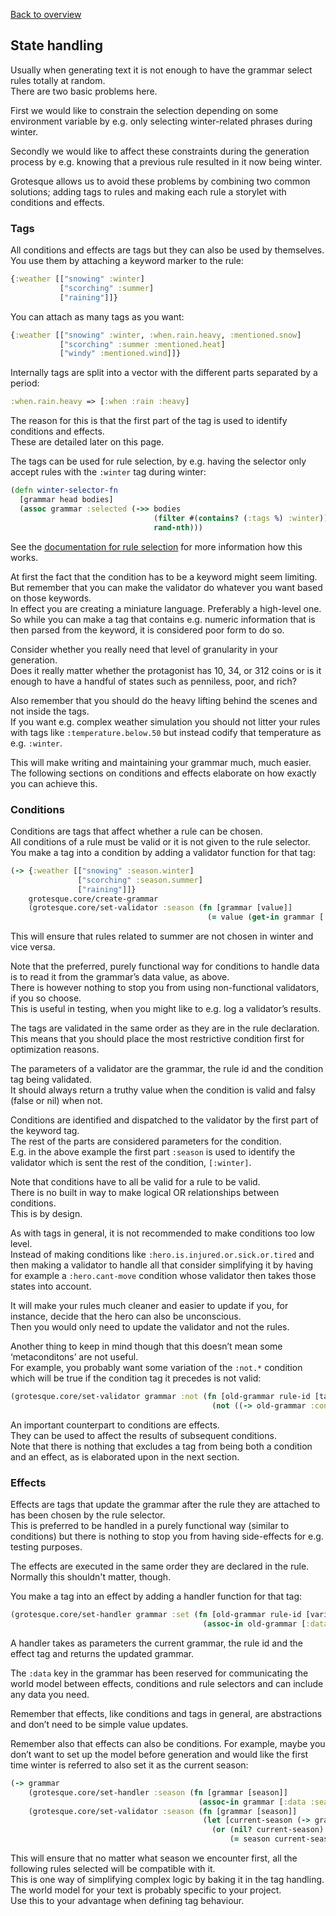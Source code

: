 [Back to overview](overview.md)

## State handling
Usually when generating text it is not enough to have the grammar select rules totally at random.  
There are two basic problems here. 

First we would like to constrain the selection depending on some environment variable by e.g. only selecting winter-related phrases during winter. 

Secondly we would like to affect these constraints during the generation process by e.g. knowing that a previous rule resulted in it now being winter.

Grotesque allows us to avoid these problems by combining two common solutions; adding tags to rules and making each rule a storylet with conditions and effects.

### Tags
All conditions and effects are tags but they can also be used by themselves.  
You use them by attaching a keyword marker to the rule:  
```clojure
{:weather [["snowing" :winter]
           ["scorching" :summer]
           ["raining"]]}
```

You can attach as many tags as you want:  
```clojure
{:weather [["snowing" :winter, :when.rain.heavy, :mentioned.snow]
           ["scorching" :summer :mentioned.heat]
           ["windy" :mentioned.wind]]}
```

Internally tags are split into a vector with the different parts separated by a period:  
```clojure
:when.rain.heavy => [:when :rain :heavy]
```
The reason for this is that the first part of the tag is used to identify conditions and effects.  
These are detailed later on this page.

The tags can be used for rule selection, by e.g. having the selector only accept rules with the `:winter` tag during winter:  
```clojure
(defn winter-selector-fn 
  [grammar head bodies]
  (assoc grammar :selected (->> bodies
                                (filter #(contains? (:tags %) :winter))
                                rand-nth)))
```
See the [documentation for rule selection](selection.md) for more information how this works.

At first the fact that the condition has to be a keyword might seem limiting.  
But remember that you can make the validator do whatever you want based on those keywords.  
In effect you are creating a miniature language. Preferably a high-level one.  
So while you can make a tag that contains e.g. numeric information that is then parsed from the keyword, it is considered poor form to do so. 

Consider whether you really need that level of granularity in your generation.  
Does it really matter whether the protagonist has 10, 34, or 312 coins or is it enough to 
have a handful of states such as penniless, poor, and rich?

Also remember that you should do the heavy lifting behind the scenes and not inside the tags.   
If you want e.g. complex weather simulation you should not litter your rules with tags like `:temperature.below.50` but instead codify that temperature as e.g. `:winter`.

This will make writing and maintaining your grammar much, much easier.  
The following sections on conditions and effects elaborate on how exactly you can achieve this.

### Conditions
Conditions are tags that affect whether a rule can be chosen.  
All conditions of a rule must be valid or it is not given to the rule selector.  
You make a tag into a condition by adding a validator function for that tag:  
```clojure
(-> {:weather [["snowing" :season.winter]
               ["scorching" :season.summer]
               ["raining"]]}
    grotesque.core/create-grammar
    (grotesque.core/set-validator :season (fn [grammar [value]]
                                            (= value (get-in grammar [:data :season])))))
```
This will ensure that rules related to summer are not chosen in winter and vice versa.  

Note that the preferred, purely functional way for conditions to handle data is to read it from the grammar’s data value, as above.  
There is however nothing to stop you from using non-functional validators, if you so choose.  
This is useful in testing, when you might like to e.g. log a validator’s results.

The tags are validated in the same order as they are in the rule declaration.  
This means that you should place the most restrictive condition first for optimization reasons.

The parameters of a validator are the grammar, the rule id and the condition tag being validated.  
It should always return a truthy value when the condition is valid and falsy (false or nil) when not.  

Conditions are identified and dispatched to the validator by the first part of the keyword tag.  
The rest of the parts are considered parameters for the condition.  
E.g. in the above example the first part `:season` is used to identify the validator which is sent the rest of
the condition, `[:winter]`.

Note that conditions have to all be valid for a rule to be valid.  
There is no built in way to make logical OR relationships between conditions.  
This is by design.

As with tags in general, it is not recommended to make conditions too low level.  
Instead of making conditions like `:hero.is.injured.or.sick.or.tired` and then making a validator to handle all that 
consider simplifying it by having for example a `:hero.cant-move` condition whose validator then takes those states into account.

It will make your rules much cleaner and easier to update if you, for instance, decide that the hero can also be unconscious.  
Then you would only need to update the validator and not the rules.

Another thing to keep in mind though that this doesn’t mean some ‘metaconditons’ are not useful.  
For example, you probably want some variation of the `:not.*` condition which will be true if the condition tag it
precedes is not valid:  
```clojure
(grotesque.core/set-validator grammar :not (fn [old-grammar rule-id [tag & args]]
                                             (not ((-> old-grammar :conditions tag) old-grammar args))))
```

An important counterpart to conditions are effects.  
They can be used to affect the results of subsequent conditions.  
Note that there is nothing that excludes a tag from being both a condition and an effect, as is elaborated upon in the next section.

### Effects
Effects are tags that update the grammar after the rule they are attached to has been chosen by the rule selector.  
This is preferred to be handled in a purely functional way (similar to conditions) but there is nothing to stop you 
from having side-effects for e.g. testing purposes.  

The effects are executed in the same order they are declared in the rule.  
Normally this shouldn't matter, though.

You make a tag into an effect by adding a handler function for that tag:  
```clojure
(grotesque.core/set-handler grammar :set (fn [old-grammar rule-id [variable value]]
                                           (assoc-in old-grammar [:data variable] value)))
```

A handler takes as parameters the current grammar, the rule id and the effect tag and returns the updated grammar. 

The `:data` key in the grammar has been reserved for communicating the world model between effects, conditions and 
rule selectors and can include any data you need.

Remember that effects, like conditions and tags in general, are abstractions and don’t need to be simple value updates. 

Remember also that effects can also be conditions. 
For example, maybe you don’t want to set up the model before generation and 
would like the first time winter is referred to also set it as the current season:  
```clojure
(-> grammar
    (grotesque.core/set-handler :season (fn [grammar [season]]
                                          (assoc-in grammar [:data :season] season)))
    (grotesque.core/set-validator :season (fn [grammar [season]]
                                           (let [current-season (-> grammar :data :season)]
                                             (or (nil? current-season)
                                                 (= season current-season))))))
``` 
This will ensure that no matter what season we encounter first, all the following rules selected will be compatible with it.  
This is one way of simplifying complex logic by baking it in the tag handling.  
The world model for your text is probably specific to your project.  
Use this to your advantage when defining tag behaviour.
